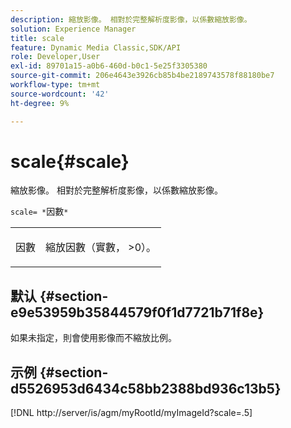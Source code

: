 ```yaml
---
description: 縮放影像。 相對於完整解析度影像，以係數縮放影像。
solution: Experience Manager
title: scale
feature: Dynamic Media Classic,SDK/API
role: Developer,User
exl-id: 89701a15-a0b6-460d-b0c1-5e25f3305380
source-git-commit: 206e4643e3926cb85b4be2189743578f88180be7
workflow-type: tm+mt
source-wordcount: '42'
ht-degree: 9%

---
```


# scale{#scale}

縮放影像。 相對於完整解析度影像，以係數縮放影像。

`scale= *`因數`*`

<table id="simpletable_AC0974B79E064BA99C1F76461BDE808A"> 
 <tr class="strow"> 
  <td class="stentry"> <p><span class="codeph"> <span class="varname"> 因數</span></span> </p> </td> 
  <td class="stentry"> <p>縮放因數（實數， &gt;0）。 </p></td> 
 </tr> 
</table>

## 默认 {#section-e9e53959b35844579f0f1d7721b71f8e}

如果未指定，則會使用影像而不縮放比例。

## 示例 {#section-d5526953d6434c58bb2388bd936c13b5}

[!DNL http://server/is/agm/myRootId/myImageId?scale=.5]
